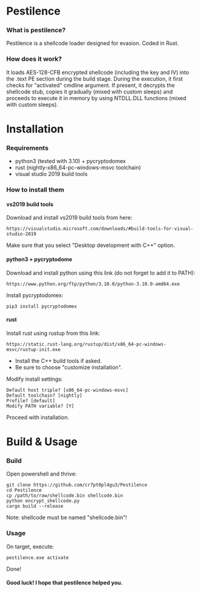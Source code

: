 # Pestilence
### What is pestilence?
Pestilence is a shellcode loader designed for evasion. Coded in Rust.
### How does it work?
It loads AES-128-CFB encrypted shellcode (including the key and IV) into the .text PE section during the build stage.
During the execution, it first checks for "activated" cmdline argument. If present, it decrypts the shellcode stub, copies it gradually (mixed with custom sleeps) and proceeds to execute it in memory by using NTDLL.DLL functions (mixed with custom sleeps).
# Installation
### Requirements
* python3 (tested with 3.10) + pycryptodomex
* rust (nightly-x86_64-pc-windows-msvc toolchain)
* visual studio 2019 build tools
### How to install them
#### vs2019 build tools
Download and install vs2019 build tools from here:
```
https://visualstudio.microsoft.com/downloads/#build-tools-for-visual-studio-2019
```
Make sure that you select "Desktop development with C++" option.
#### python3 + pycryptodome
Download and install python using this link (do not forget to add it to PATH):
```
https://www.python.org/ftp/python/3.10.0/python-3.10.0-amd64.exe
```
Install pycryptodomex:
```shell
pip3 install pycryptodomex
```
#### rust
Install rust using rustup from this link:
```
https://static.rust-lang.org/rustup/dist/x86_64-pc-windows-msvc/rustup-init.exe
```
* Install the C++ build tools if asked.
* Be sure to choose "customize installation".

Modify install settings:
```
Default host triple? [x86_64-pc-windows-msvc]
Default toolchain? [nightly]
Profile? [default]
Modify PATH variable? [Y]
```
Proceed with installation.
# Build & Usage
### Build
Open powershell and thrive:
```shell
git clone https://github.com/cr7pt0pl4gu3/Pestilence
cd Pestilence
cp /path/to/raw/shellcode.bin shellcode.bin
python encrypt_shellcode.py
cargo build --release
```
Note: shellcode must be named "shellcode.bin"!
### Usage
On target, execute:
```shell
pestilence.exe activate
```
Done!
#### Good luck! I hope that pestilence helped you.
